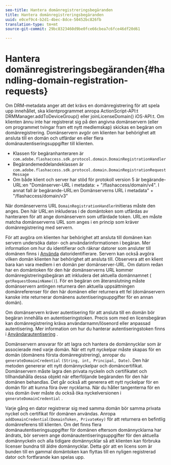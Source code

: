 ```yaml
---
seo-title: Hantera domänregistreringsbegäranden
title: Hantera domänregistreringsbegäranden
uuid: e0cef9c4-b2d1-4bec-8dce-50452bc826fb
translation-type: tm+mt
source-git-commit: 29bc8323460d9be0fce66cbea7c6fce46df20d61

---
```



# Hantera domänregistreringsbegäranden{#handling-domain-registration-requests}

Om DRM-metadata anger att det krävs en domänregistrering för att spela upp innehållet, ska klientprogrammet anropa ActionScript-API:t DRMManager.addToDeviceGroup() eller joinLicenseDomain() iOS-API:t. Om klienten ännu inte har registrerat sig på den angivna domänservern (eller om programmet tvingar fram ett nytt medlemskap) skickas en begäran om domänregistrering. Domänservern avgör om klienten har behörighet att ansluta till en domän och utfärdar en eller flera domänautentiseringsuppgifter till klienten.

* Klassen för begäranhanteraren är `com.adobe.flashaccess.sdk.protocol.domain.DomainRegistrationHandler`
* Begärandemeddelandeklassen är `com.adobe.flashaccess.sdk.protocol.domain.DomainRegistrationRequestMessage`
* Om både klient och server har stöd för protokoll version 5 är begärande-URL:en &quot;Domänserver-URL i metadata: + &quot;/flashaccess/domain/v4&quot;. I annat fall är begärande-URL:en Domänserverns URL i metadata&quot; + &quot;/flashaccess/domain/v3&quot;

När domänserverns URL `DomainRegistrationHandler`initieras måste den anges. Den här URL:en inkluderas i de domäntoken som utfärdas av hanteraren för att ange domänservern som utfärdade token. URL:en måste matcha domänserverns URL som anges i en princip som kräver domänregistrering med servern.

För att avgöra om klienten har behörighet att ansluta till domänen kan servern undersöka dator- och användarinformationen i begäran. Mer information om hur du identifierar och räknar datorer som ansluter till domänen finns i [Använda](../../aaxs-protecting-content/content-implementing-the-license-server/content-processing-aaxs-requests/content-using-machine-ids.md) datoridentifierare. Servern kan också avgöra vilken domän klienten har behörighet att ansluta till. Observera att en klient bara kan vara medlem i en domän per domänserver-URL. Om datorn redan har en domäntoken för den här domänserverns URL kommer domänregistreringsbegäran att inkludera det aktuella domännamnet ( `getRequestDomainName()`). För en begäran om återanslutning måste domänservern antingen returnera den aktuella uppsättningen domänreferenser för den här domänen eller returnera ett fel (domänservern kanske inte returnerar domänens autentiseringsuppgifter för en annan domän).

Om domänservern kräver autentisering för att ansluta till en domän bör begäran innehålla en autentiseringstoken. Precis som med en licensbegäran kan domänregistrering kräva användarnamn/lösenord eller anpassad autentisering. Mer information om hur du hanterar autentiseringstoken finns i [Användarautentisering](../../aaxs-protecting-content/content-introduction/content-usage-rules/content-authentication/content-user-authentication.md) .

Domänservern ansvarar för att lagra och hantera de domännycklar som är associerade med varje domän. När ett nytt nyckelpar måste skapas för en domän (domänens första domänregistrering), anropar du `generateDomainCredential` `(String, int, Principal, Date)`. Den här metoden genererar ett nytt domännyckelpar och domäncertifikat. Domänservern måste lagra den privata nyckeln och certifikatet och tillhandahålla dessa objekt när efterföljande begäranden för den här domänen behandlas. Det går också att generera ett nytt nyckelpar för en domän för att kunna föra över nycklarna. När du håller tangenterna för en viss domän över måste du också öka nyckelversionen i `generateDomainCredential` .

Varje gång en dator registrerar sig med samma domän bör samma privata nyckel och certifikat för domänen användas. Anropa `addDomainCredential(DomainToken, PrivateKey)` för att returnera en befintlig domänreferens till klienten. Om det finns flera domänautentiseringsuppgifter för domänen eftersom domännycklarna har ändrats, bör servern ange domänautentiseringsuppgifter för den aktuella domännyckeln och alla tidigare domännycklar så att klienten kan förbruka licenser bundna till äldre domännycklar. Detta gör att en licens som är bunden till en gammal domäntoken kan flyttas till en nyligen registrerad dator och fortfarande kan spelas upp.
